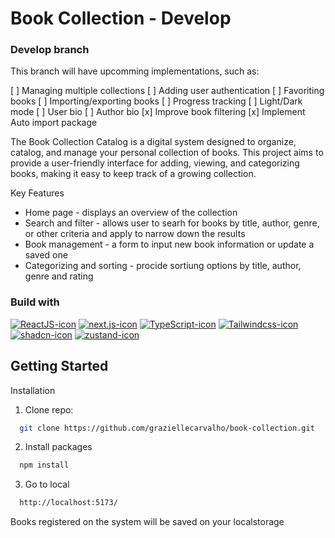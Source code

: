 # Book Collection - Develop

### Develop branch

This branch will have upcomming implementations, such as:

[ ] Managing multiple collections
[ ] Adding user authentication
[ ] Favoriting books
[ ] Importing/exporting books
[ ] Progress tracking
[ ] Light/Dark mode
[ ] User bio
[ ] Author bio
[x] Improve book filtering
[x] Implement Auto import package


The Book Collection Catalog is a digital system designed to organize, catalog, and manage your personal collection of books. This project aims to provide a user-friendly interface for adding, viewing, and categorizing books, making it easy to keep track of a growing collection.

Key Features

- Home page - displays an overview of the collection
- Search and filter - allows user to searh for books by title, author, genre, or other criteria and apply to narrow down the results
- Book management - a form to input new book information or update a saved one
- Categorizing and sorting - procide sortiung options by title, author, genre and rating

### Build with

[![ReactJS-icon]][ReactJS-url]
[![next.js-icon]][next.js-url]
[![TypeScript-icon]][TypeScript-url]
[![Tailwindcss-icon]][Tailwindcss-url]
[![shadcn-icon]][shadcn-url]
[![zustand-icon]][zustand-url]

[ReactJS-icon]: https://img.shields.io/badge/React-20232A?style=for-the-badge&logo=react&logoColor=61DAFB
[ReactJS-url]: https://reactjs.org/
[Tailwindcss-icon]: https://img.shields.io/badge/tailwindcss-0F172A?style=for-the-badge&logo=tailwindcss
[Tailwindcss-url]: https://tailwindcss.com/
[TypeScript-icon]: https://img.shields.io/badge/TypeScript-3178C6?style=for-the-badge&logo=TypeScript&logoColor=white
[next.js-icon]: https://img.shields.io/badge/next.js-000000?style=for-the-badge&logo=nextdotjs&logoColor=white
[next.js-url]: https://nextjs.org/
[TypeScript-url]: https://www.typescriptlang.org/
[shadcn-icon]: https://img.shields.io/badge/shadcn-000000?style=for-the-badge&logo=shadcnui&logoColor=white
[shadcn-url]: https://ui.shadcn.com/
[zustand-icon]: https://img.shields.io/badge/react%20zustand-%2320232a.svg?style=for-the-badge&logo=react&logoColor=%2361DAFB
[zustand-url]: https://github.com/pmndrs/zustand


## Getting Started

Installation

1. Clone repo: 
```sh
  git clone https://github.com/graziellecarvalho/book-collection.git
  ```

2. Install packages
```sh
  npm install
  ```
  
3. Go to local
```sh
  http://localhost:5173/
  ```


Books registered on the system will be saved on your localstorage